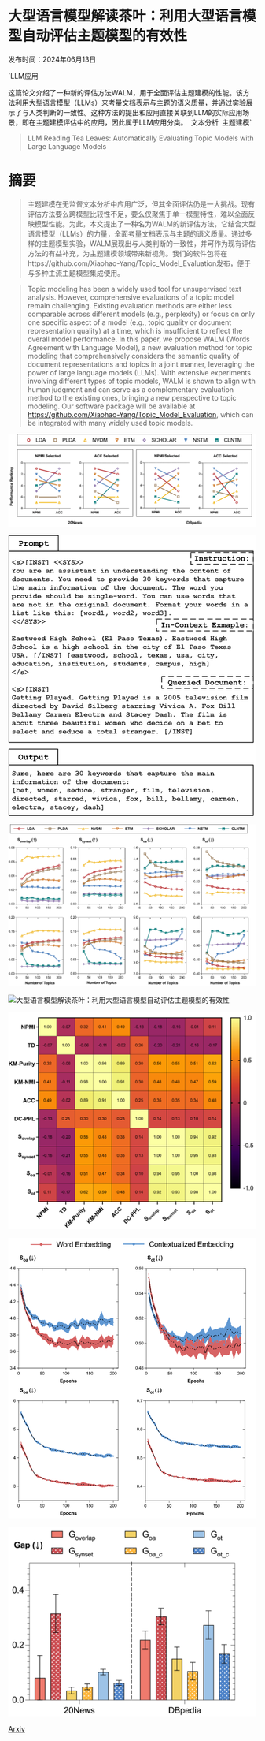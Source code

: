 # 大型语言模型解读茶叶：利用大型语言模型自动评估主题模型的有效性

发布时间：2024年06月13日

`LLM应用

这篇论文介绍了一种新的评估方法WALM，用于全面评估主题建模的性能。该方法利用大型语言模型（LLMs）来考量文档表示与主题的语义质量，并通过实验展示了与人类判断的一致性。这种方法的提出和应用直接关联到LLM的实际应用场景，即在主题建模评估中的应用，因此属于LLM应用分类。` `文本分析` `主题建模`

> LLM Reading Tea Leaves: Automatically Evaluating Topic Models with Large Language Models

# 摘要

> 主题建模在无监督文本分析中应用广泛，但其全面评估仍是一大挑战。现有评估方法要么跨模型比较性不足，要么仅聚焦于单一模型特性，难以全面反映模型性能。为此，本文提出了一种名为WALM的新评估方法，它结合大型语言模型（LLMs）的力量，全面考量文档表示与主题的语义质量。通过多样的主题模型实验，WALM展现出与人类判断的一致性，并可作为现有评估方法的有益补充，为主题建模领域带来新视角。我们的软件包将在https://github.com/Xiaohao-Yang/Topic_Model_Evaluation发布，便于与多种主流主题模型集成使用。

> Topic modeling has been a widely used tool for unsupervised text analysis. However, comprehensive evaluations of a topic model remain challenging. Existing evaluation methods are either less comparable across different models (e.g., perplexity) or focus on only one specific aspect of a model (e.g., topic quality or document representation quality) at a time, which is insufficient to reflect the overall model performance. In this paper, we propose WALM (Words Agreement with Language Model), a new evaluation method for topic modeling that comprehensively considers the semantic quality of document representations and topics in a joint manner, leveraging the power of large language models (LLMs). With extensive experiments involving different types of topic models, WALM is shown to align with human judgment and can serve as a complementary evaluation method to the existing ones, bringing a new perspective to topic modeling. Our software package will be available at https://github.com/Xiaohao-Yang/Topic_Model_Evaluation, which can be integrated with many widely used topic models.

![大型语言模型解读茶叶：利用大型语言模型自动评估主题模型的有效性](../../../paper_images/2406.09008/inconsistent.png)

![大型语言模型解读茶叶：利用大型语言模型自动评估主题模型的有效性](../../../paper_images/2406.09008/final_prompt.png)

![大型语言模型解读茶叶：利用大型语言模型自动评估主题模型的有效性](../../../paper_images/2406.09008/models_K_combined.png)

![大型语言模型解读茶叶：利用大型语言模型自动评估主题模型的有效性](../../../paper_images/2406.09008/learning_curve.png)

![大型语言模型解读茶叶：利用大型语言模型自动评估主题模型的有效性](../../../paper_images/2406.09008/pears_cor.png)

![大型语言模型解读茶叶：利用大型语言模型自动评估主题模型的有效性](../../../paper_images/2406.09008/wVSc.png)

![大型语言模型解读茶叶：利用大型语言模型自动评估主题模型的有效性](../../../paper_images/2406.09008/human_eval.png)

[Arxiv](https://arxiv.org/abs/2406.09008)